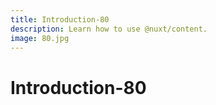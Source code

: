 ```yaml
---
title: Introduction-80
description: Learn how to use @nuxt/content.
image: 80.jpg
---
```


# Introduction-80

<article-image name="80.jpg" alt="サンプル画像"></article-image>
